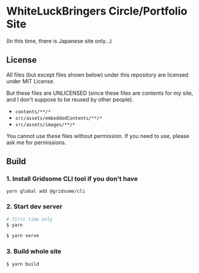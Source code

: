 # WhiteLuckBringers Circle/Portfolio Site

(In this time, there is Japanese site only...)

## License

All files (but except files shown below) under this repository are licensed under MIT License.

But these files are UNLICENSED (since these files are contents for my site, and I don't suppose to be reused by other people).

* `contents/**/*`
* `src/assets/embeddedContents/**/*`
* `src/assets/images/**/*`

You cannot use these files without permission. If you need to use, please ask me for permissions.

## Build

### 1. Install Gridsome CLI tool if you don't have

`yarn global add @gridsome/cli`

### 2. Start dev server

```sh
# first time only
$ yarn

$ yarn serve
```

### 3. Build whole site

```sh
$ yarn build
```
